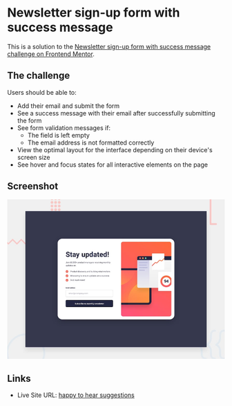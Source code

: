 # Newsletter sign-up form with success message 

This is a solution to the [Newsletter sign-up form with success message challenge on Frontend Mentor](https://www.frontendmentor.io/challenges/newsletter-signup-form-with-success-message-3FC1AZbNrv). 

## The challenge

Users should be able to:

- Add their email and submit the form
- See a success message with their email after successfully submitting the form
- See form validation messages if:
  - The field is left empty
  - The email address is not formatted correctly
- View the optimal layout for the interface depending on their device's screen size
- See hover and focus states for all interactive elements on the page

## Screenshot

![](./newsletter-sign-up-with-success-message-main/design/desktop-preview.jpg)

## Links

- Live Site URL: [happy to hear suggestions](https://newsletter-sign-up-with-success-message-gamma-blush.vercel.app/index.html)


